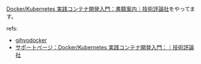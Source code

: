 [Docker/Kubernetes 実践コンテナ開発入門：書籍案内｜技術評論社](https://gihyo.jp/book/2018/978-4-297-10033-9)をやってます。

refs:
- [gihyodocker](https://github.com/gihyodocker)
- [サポートページ：Docker/Kubernetes 実践コンテナ開発入門：｜技術評論社](https://gihyo.jp/book/2018/978-4-297-10033-9/support)
